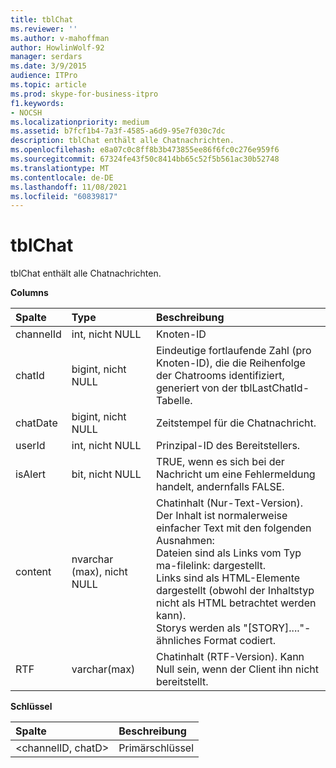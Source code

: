 ```yaml
---
title: tblChat
ms.reviewer: ''
ms.author: v-mahoffman
author: HowlinWolf-92
manager: serdars
ms.date: 3/9/2015
audience: ITPro
ms.topic: article
ms.prod: skype-for-business-itpro
f1.keywords:
- NOCSH
ms.localizationpriority: medium
ms.assetid: b7fcf1b4-7a3f-4585-a6d9-95e7f030c7dc
description: tblChat enthält alle Chatnachrichten.
ms.openlocfilehash: e8a07c0c8ff8b3b473855ee86f6fc0c276e959f6
ms.sourcegitcommit: 67324fe43f50c8414bb65c52f5b561ac30b52748
ms.translationtype: MT
ms.contentlocale: de-DE
ms.lasthandoff: 11/08/2021
ms.locfileid: "60839817"
---
```

# <a name="tblchat"></a>tblChat
 
tblChat enthält alle Chatnachrichten.
  
**Columns**

|**Spalte**|**Type**|**Beschreibung**|
|:-----|:-----|:-----|
|channelId  <br/> |int, nicht NULL  <br/> |Knoten-ID  <br/> |
|chatId  <br/> |bigint, nicht NULL  <br/> |Eindeutige fortlaufende Zahl (pro Knoten-ID), die die Reihenfolge der Chatrooms identifiziert, generiert von der tblLastChatId-Tabelle.  <br/> |
|chatDate  <br/> |bigint, nicht NULL  <br/> |Zeitstempel für die Chatnachricht.  <br/> |
|userId  <br/> |int, nicht NULL  <br/> |Prinzipal-ID des Bereitstellers.  <br/> |
|isAlert  <br/> |bit, nicht NULL  <br/> |TRUE, wenn es sich bei der Nachricht um eine Fehlermeldung handelt, andernfalls FALSE.  <br/> |
|content  <br/> |nvarchar (max), nicht NULL  <br/> | Chatinhalt (Nur-Text-Version). Der Inhalt ist normalerweise einfacher Text mit den folgenden Ausnahmen: <br/>  Dateien sind als Links vom Typ ma-filelink: dargestellt. <br/>  Links sind als HTML-Elemente dargestellt (obwohl der Inhaltstyp nicht als HTML betrachtet werden kann). <br/>  Storys werden als "[STORY]...."-ähnliches Format codiert. <br/> |
|RTF  <br/> |varchar(max)  <br/> |Chatinhalt (RTF-Version). Kann Null sein, wenn der Client ihn nicht bereitstellt.  <br/> |
   
**Schlüssel**

|**Spalte**|**Beschreibung**|
|:-----|:-----|
|\<channelID, chatD\>  <br/> |Primärschlüssel  <br/> |
   

